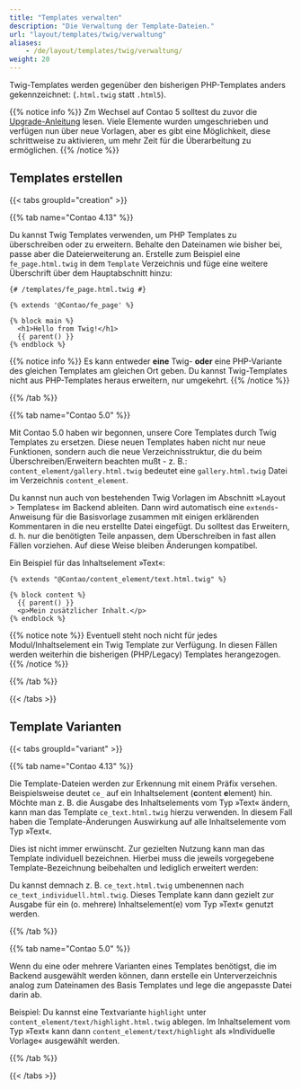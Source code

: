 ```yaml
---
title: "Templates verwalten"
description: "Die Verwaltung der Template-Dateien."
url: "layout/templates/twig/verwaltung"
aliases:
    - /de/layout/templates/twig/verwaltung/
weight: 20
---
```



Twig-Templates werden gegenüber den bisherigen PHP-Templates anders gekennzeichnet: (`.html.twig` statt `.html5`).

{{% notice info %}}
Zm Wechsel auf Contao 5 solltest du zuvor die [Upgrade-Anleitung](https://github.com/contao/contao/blob/5.x/UPGRADE.md#content-elements) 
lesen. Viele Elemente wurden umgeschrieben und verfügen nun über neue Vorlagen, aber es gibt eine Möglichkeit, diese schrittweise zu aktivieren, 
um mehr Zeit für die Überarbeitung zu ermöglichen.
{{% /notice %}}


## Templates erstellen

{{< tabs groupId="creation" >}}

{{% tab name="Contao 4.13" %}}

Du kannst Twig Templates verwenden, um PHP Templates zu überschreiben oder zu erweitern. Behalte den Dateinamen wie bisher bei, passe 
aber die Dateierweiterung an. Erstelle zum Beispiel eine `fe_page.html.twig` in dem `Template` Verzeichnis und füge eine weitere Überschrift 
über dem Hauptabschnitt hinzu:

```twig
{# /templates/fe_page.html.twig #}

{% extends '@Contao/fe_page' %}

{% block main %}
  <h1>Hello from Twig!</h1>
  {{ parent() }}
{% endblock %}
```

{{% notice info %}}
Es kann entweder **eine** Twig- **oder** eine PHP-Variante des gleichen Templates am gleichen Ort geben. Du kannst Twig-Templates 
nicht aus PHP-Templates heraus erweitern, nur umgekehrt.
{{% /notice %}}

{{% /tab %}}

{{% tab name="Contao 5.0" %}}

Mit Contao 5.0 haben wir begonnen, unsere Core Templates durch Twig Templates zu ersetzen. Diese neuen Templates haben nicht nur neue Funktionen, 
sondern auch die neue Verzeichnisstruktur, die du beim Überschreiben/Erweitern beachten mußt - z. B.: 
`content_element/gallery.html.twig` bedeutet eine `gallery.html.twig` Datei im Verzeichnis `content_element`.

Du kannst nun auch von bestehenden Twig Vorlagen im Abschnitt »Layout > Templates« im Backend ableiten. Dann wird automatisch 
eine `extends`-Anweisung für die Basisvorlage zusammen mit einigen erklärenden Kommentaren in die neu erstellte Datei eingefügt. Du solltest 
das Erweitern, d. h. nur die benötigten Teile anpassen, dem Überschreiben in fast allen Fällen vorziehen. Auf diese Weise bleiben Änderungen 
kompatibel.

Ein Beispiel für das Inhaltselement »Text«:

```twig
{% extends "@Contao/content_element/text.html.twig" %}

{% block content %}
  {{ parent() }}
  <p>Mein zusätzlicher Inhalt.</p>
{% endblock %}
```

{{% notice note %}}
Eventuell steht noch nicht für jedes Modul/Inhaltselement ein Twig Template zur Verfügung. In diesen Fällen werden weiterhin die 
bisherigen (PHP/Legacy) Templates herangezogen.
{{% /notice %}}

{{% /tab %}}

{{< /tabs >}}


## Template Varianten

{{< tabs groupId="variant" >}}

{{% tab name="Contao 4.13" %}}

Die Template-Dateien werden zur Erkennung mit einem Präfix versehen. Beispielsweise deutet `ce_` auf ein
Inhaltselement (**c**ontent **e**lement) hin. Möchte man z. B. die Ausgabe des Inhaltselements vom Typ »Text« ändern, kann man 
das Template `ce_text.html.twig` hierzu verwenden. In diesem Fall haben die Template-Änderungen Auswirkung auf alle 
Inhaltselemente vom Typ »Text«. 

Dies ist nicht immer erwünscht. Zur gezielten Nutzung kann man das Template individuell bezeichnen. Hierbei muss die 
jeweils vorgegebene Template-Bezeichnung beibehalten und lediglich erweitert werden: 

Du kannst demnach z. B. `ce_text.html.twig` umbenennen nach `ce_text_individuell.html.twig`. Dieses Template kann dann gezielt zur Ausgabe 
für ein (o. mehrere) Inhaltselement(e) vom Typ »Text« genutzt werden.

{{% /tab %}}

{{% tab name="Contao 5.0" %}}

Wenn du eine oder mehrere Varianten eines Templates benötigst, die im Backend ausgewählt werden können, dann erstelle ein Unterverzeichnis 
analog zum Dateinamen des Basis Templates und lege die angepasste Datei darin ab.  

Beispiel: Du kannst eine Textvariante `highlight` unter `content_element/text/highlight.html.twig` ablegen. Im Inhaltselement vom Typ »Text« 
kann dann `content_element/text/highlight` als »Individuelle Vorlage« ausgewählt werden.

{{% /tab %}}

{{< /tabs >}}
